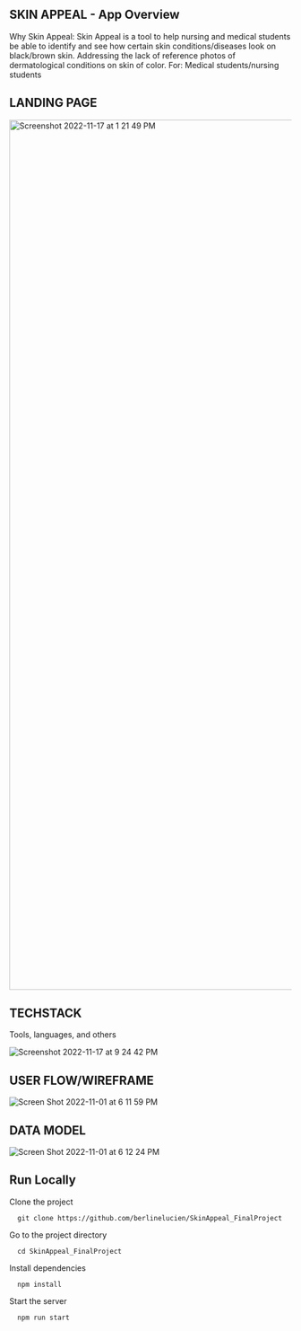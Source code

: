## SKIN APPEAL - App Overview

Why Skin Appeal: 
Skin Appeal is a tool to help nursing and medical students be able to identify and see how certain skin conditions/diseases look on black/brown skin.
Addressing the lack of reference photos of dermatological conditions on skin of color.
For: Medical students/nursing students 

## LANDING PAGE

<img width="1550" alt="Screenshot 2022-11-17 at 1 21 49 PM" src="https://user-images.githubusercontent.com/74885072/202526883-a077efd0-2a82-40a8-a4d6-62db87708459.png">



## TECHSTACK
Tools, languages, and others

![Screenshot 2022-11-17 at 9 24 42 PM](https://user-images.githubusercontent.com/74885072/202602432-0c1d2654-cff4-4b65-85c0-f1b5a3b2e5f9.png)





## USER FLOW/WIREFRAME

![Screen Shot 2022-11-01 at 6 11 59 PM](https://user-images.githubusercontent.com/74885072/199351785-63292981-915a-4485-9c95-e89cf41ffb5b.png)






## DATA MODEL

![Screen Shot 2022-11-01 at 6 12 24 PM](https://user-images.githubusercontent.com/74885072/199351837-a17f1f41-c57f-4a90-ab05-a433bb767fad.png)



## Run Locally

Clone the project

```
  git clone https://github.com/berlinelucien/SkinAppeal_FinalProject
```

Go to the project directory

```
  cd SkinAppeal_FinalProject
```

Install dependencies

```
  npm install
```

Start the server

```
  npm run start
```


